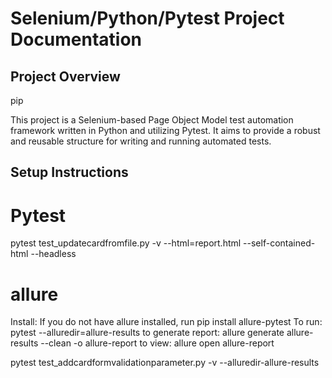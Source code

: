 # Selenium/Python/Pytest Project Documentation

## Project Overview
pip 

This project is a Selenium-based Page Object Model test automation framework written in Python and utilizing Pytest. It aims to provide a robust and reusable structure for writing and running automated tests.

## Setup Instructions


# Pytest

pytest test_updatecardfromfile.py -v --html=report.html --self-contained-html --headless



# allure

Install:  If you do not have allure installed, run pip install allure-pytest
To run:  pytest --alluredir=allure-results
to generate report: allure generate allure-results --clean -o allure-report
to view:  allure open allure-report

pytest test_addcardformvalidationparameter.py -v --alluredir-allure-results
